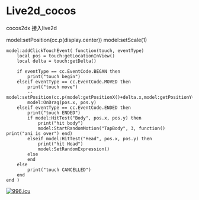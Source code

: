 # Live2d_cocos
cocos2dx 接入live2d

  model:setPosition(cc.p(display.center))
  model:setScale(1)

    model:addClickTouchEvent( function(touch, eventType)
        local pos = touch:getLocationInView()
        local delta = touch:getDelta()

        if eventType == cc.EventCode.BEGAN then
            print("touch begin")
        elseif eventType == cc.EventCode.MOVED then
            print("touch move")
            -- model:setPosition(cc.p(model:getPositionX()+delta.x,model:getPositionY()+delta.y))
            model:OnDrag(pos.x, pos.y)
        elseif eventType == cc.EventCode.ENDED then
            print("touch ENDED")
            if model:HitTest("Body", pos.x, pos.y) then
                print("hit body")
                model:StartRandomMotion("TapBody", 3, function() print("ani is over") end)
            elseif model:HitTest("Head", pos.x, pos.y) then
                print("hit Head")
                model:SetRandomExpression()
            else
            end
        else
            print("touch CANCELLED")
        end
    end )
<a href="https://996.icu"><img src="https://img.shields.io/badge/link-996.icu-red.svg" alt="996.icu" /></a>
